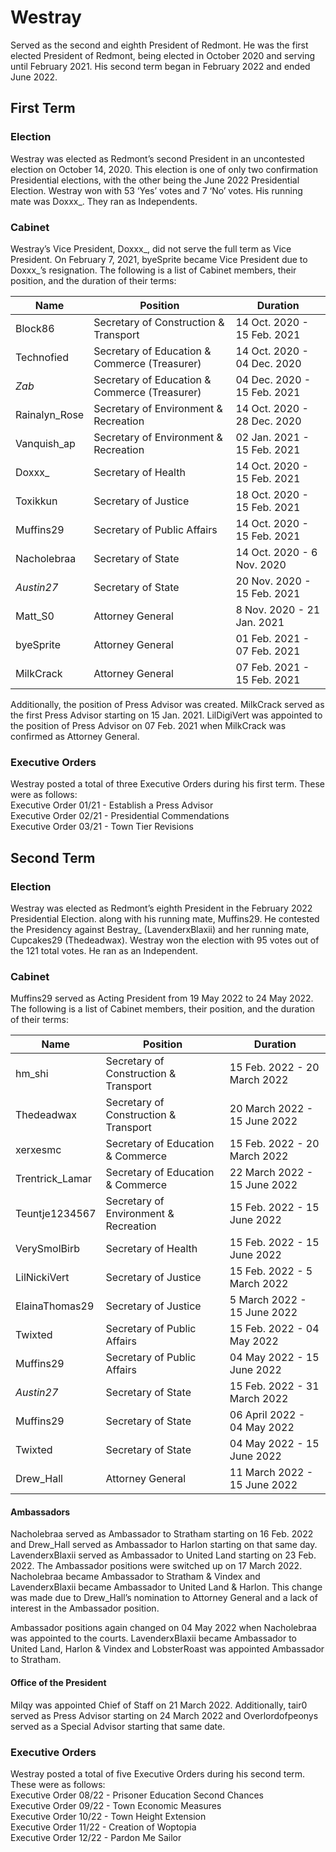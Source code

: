 # Westray 
Served as the second and eighth President of Redmont. He was the first elected President of Redmont, being elected in October 2020 and serving until February 2021. His second term began in February 2022 and ended June 2022.

## First Term

### Election
Westray was elected as Redmont’s second President in an uncontested election on October 14, 2020. This election is one of only two confirmation Presidential elections, with the other being the June 2022 Presidential Election. Westray won with 53 ‘Yes’ votes and 7 ‘No’ votes. His running mate was Doxxx_. They ran as Independents.

### Cabinet
Westray’s Vice President, Doxxx_, did not serve the full term as Vice President. On February 7, 2021, byeSprite became Vice President due to Doxxx_’s resignation. The following is a list of Cabinet members, their position, and the duration of their terms:

| Name | Position | Duration |
| -------------- | -------------- | -------------- |
| Block86 | Secretary of Construction & Transport | 14 Oct. 2020 - 15 Feb. 2021 |
| Technofied | Secretary of Education & Commerce (Treasurer) | 14 Oct. 2020 - 04 Dec. 2020 |
| _Zab_ | Secretary of Education & Commerce (Treasurer) | 04 Dec. 2020 - 15 Feb. 2021 |
| Rainalyn_Rose | Secretary of Environment & Recreation | 14 Oct. 2020 - 28 Dec. 2020 |
| Vanquish_ap | Secretary of Environment & Recreation | 02 Jan. 2021 - 15 Feb. 2021 |
| Doxxx_ | Secretary of Health | 14 Oct. 2020 - 15 Feb. 2021 |
| Toxikkun | Secretary of Justice | 18 Oct. 2020 - 15 Feb. 2021 |
| Muffins29 | Secretary of Public Affairs | 14 Oct. 2020 - 15 Feb. 2021 |
| Nacholebraa | Secretary of State | 14 Oct. 2020 - 6 Nov. 2020 |
| _Austin27_ | Secretary of State | 20 Nov. 2020 - 15 Feb. 2021 |
| Matt_S0 | Attorney General | 8 Nov. 2020 - 21 Jan. 2021 |
| byeSprite | Attorney General | 01 Feb. 2021 - 07 Feb. 2021 |
| MilkCrack | Attorney General | 07 Feb. 2021 - 15 Feb. 2021 |

Additionally, the position of Press Advisor was created. MilkCrack served as the first Press Advisor starting on 15 Jan. 2021. LilDigiVert was appointed to the position of Press Advisor on 07 Feb. 2021 when MilkCrack was confirmed as Attorney General.

### Executive Orders
Westray posted a total of three Executive Orders during his first term. These were as follows:  
Executive Order 01/21 - Establish a Press Advisor  
Executive Order 02/21 - Presidential Commendations  
Executive Order 03/21 - Town Tier Revisions  

## Second Term

### Election
Westray was elected as Redmont’s eighth President in the February 2022 Presidential Election. along with his running mate, Muffins29. He contested the Presidency against Bestray_ (LavenderxBlaxii) and her running mate, Cupcakes29 (Thedeadwax). Westray won the election with 95 votes out of the 121 total votes. He ran as an Independent.

### Cabinet
Muffins29 served as Acting President from 19 May 2022 to 24 May 2022. The following is a list of Cabinet members, their position, and the duration of their terms:

| Name | Position | Duration |
| -------------- | -------------- | -------------- |
| hm_shi | Secretary of Construction & Transport | 15 Feb. 2022 - 20 March 2022 |
| Thedeadwax | Secretary of Construction & Transport | 20 March 2022 - 15 June 2022 |
| xerxesmc | Secretary of Education & Commerce | 15 Feb. 2022 - 20 March 2022 |
| Trentrick_Lamar | Secretary of Education & Commerce | 22 March 2022 - 15 June 2022 |
| Teuntje1234567 | Secretary of Environment & Recreation | 15 Feb. 2022 - 15 June 2022 |
| VerySmolBirb | Secretary of Health | 15 Feb. 2022 - 15 June 2022 |
| LilNickiVert | Secretary of Justice | 15 Feb. 2022 - 5 March 2022 |
| ElainaThomas29 | Secretary of Justice | 5 March 2022 - 15 June 2022 |
| Twixted | Secretary of Public Affairs | 15 Feb. 2022 - 04 May 2022 |
| Muffins29 | Secretary of Public Affairs | 04 May 2022 - 15 June 2022 |
| _Austin27_ | Secretary of State | 15 Feb. 2022 - 31 March 2022 |
| Muffins29 | Secretary of State | 06 April 2022 - 04 May 2022 |
| Twixted | Secretary of State | 04 May 2022 - 15 June 2022 |
| Drew_Hall | Attorney General | 11 March 2022 - 15 June 2022 |

#### Ambassadors
Nacholebraa served as Ambassador to Stratham starting on 16 Feb. 2022 and Drew_Hall served as Ambassador to Harlon starting on that same day. LavenderxBlaxii served as Ambassador to United Land starting on 23 Feb. 2022. The Ambassador positions were switched up on 17 March 2022. Nacholebraa became Ambassador to Stratham & Vindex and LavenderxBlaxii became Ambassador to United Land & Harlon. This change was made due to Drew_Hall’s nomination to Attorney General and a lack of interest in the Ambassador position.

Ambassador positions again changed on 04 May 2022 when Nacholebraa was appointed to the courts. LavenderxBlaxii became Ambassador to United Land, Harlon & Vindex and LobsterRoast was appointed Ambassador to Stratham.

#### Office of the President
Milqy was appointed Chief of Staff on 21 March 2022. Additionally, tair0 served as Press Advisor starting on 24 March 2022 and Overlordofpeonys served as a Special Advisor starting that same date.

### Executive Orders
Westray posted a total of five Executive Orders during his second term. These were as follows:  
Executive Order 08/22 - Prisoner Education Second Chances  
Executive Order 09/22 - Town Economic Measures  
Executive Order 10/22 - Town Height Extension  
Executive Order 11/22 - Creation of Woptopia  
Executive Order 12/22 - Pardon Me Sailor
